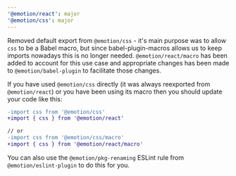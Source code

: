 ```yaml
---
'@emotion/react': major
'@emotion/css': major
---
```


Removed default export from `@emotion/css` - it's main purpose was to allow `css` to be a Babel macro, but since babel-plugin-macros allows us to keep imports nowadays this is no longer needed. `@emotion/react/macro` has been added to account for this use case and appropriate changes has been made to `@emotion/babel-plugin` to facilitate those changes.

If you have used `@emotion/css` directly (it was always reexported from `@emotion/react`) or you have been using its macro then you should update your code like this:

```diff
-import css from '@emotion/css'
+import { css } from '@emotion/react'

// or
-import css from '@emotion/css/macro'
+import { css } from '@emotion/react/macro'
```

You can also use the `@emotion/pkg-renaming` ESLint rule from `@emotion/eslint-plugin` to do this for you.
